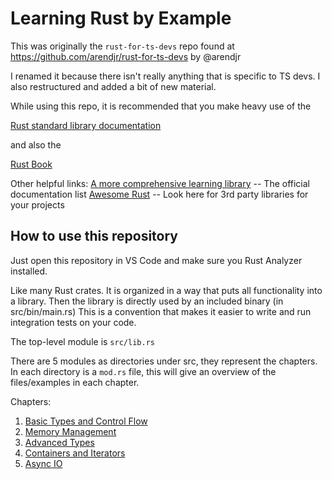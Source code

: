 # Learning Rust by Example

This was originally the `rust-for-ts-devs` repo found at https://github.com/arendjr/rust-for-ts-devs by @arendjr

I renamed it because there isn't really anything that is specific to TS devs.
I also restructured and added a bit of new material.

While using this repo, it is recommended that you make heavy use of the

 [Rust standard library documentation](https://doc.rust-lang.org/stable/std/index.html)

 and also the

 [Rust Book](https://doc.rust-lang.org/stable/book/)

Other helpful links:
  [A more comprehensive learning library](https://www.rust-lang.org/learn) -- The official documentation list
  [Awesome Rust](https://github.com/rust-unofficial/awesome-rust) -- Look here for 3rd party libraries for your projects


## How to use this repository

Just open this repository in VS Code and make sure you Rust Analyzer installed.

Like many Rust crates.  It is organized in a way that puts all functionality into a library.
Then the library is directly used by an included binary (in src/bin/main.rs)
This is a convention that makes it easier to write and run integration tests on your code.

The top-level module is `src/lib.rs`

There are 5 modules as directories under src,  they represent the chapters.
In each directory is a `mod.rs` file, this will give an overview of the files/examples in each chapter.

Chapters:

1. [Basic Types and Control Flow](src/one/mod.rs)
2. [Memory Management](src/two/mod.rs)
3. [Advanced Types](src/three/mod.rs)
4. [Containers and Iterators](src/four/mod.rs)
5. [Async IO](src/five/mod.rs)
